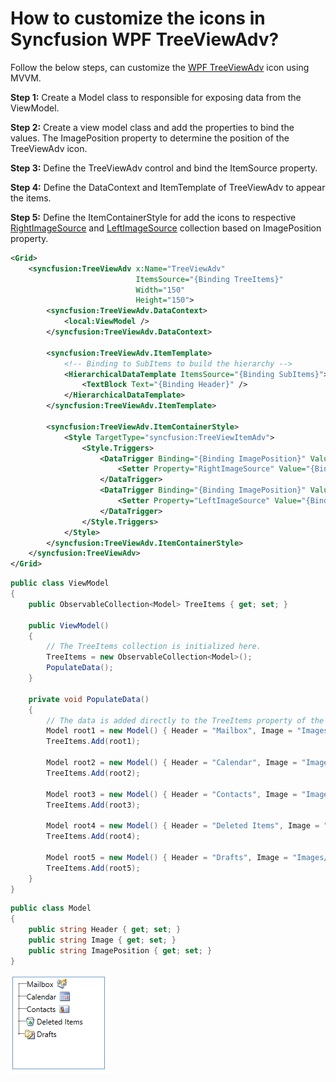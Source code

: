 # How to customize the icons in Syncfusion WPF TreeViewAdv?

Follow the below steps, can customize the [WPF TreeViewAdv](https://help.syncfusion.com/wpf/classic/treeview/overview) icon using MVVM.

**Step 1:** Create a Model class to responsible for exposing data from the ViewModel.

**Step 2:** Create a view model class and add the properties to bind the values. The ImagePosition property to determine the position of the TreeViewAdv icon.

**Step 3:** Define the TreeViewAdv control and bind the ItemSource property.

**Step 4:** Define the DataContext and ItemTemplate of TreeViewAdv to appear the items.

**Step 5:** Define the ItemContainerStyle for add the icons to respective [RightImageSource](https://help.syncfusion.com/cr/wpf/Syncfusion.Windows.Tools.Controls.TreeViewItemAdv.html#Syncfusion_Windows_Tools_Controls_TreeViewItemAdv_RightImageSource) and [LeftImageSource](https://help.syncfusion.com/cr/wpf/Syncfusion.Windows.Tools.Controls.TreeViewItemAdv.html#Syncfusion_Windows_Tools_Controls_TreeViewItemAdv_LeftImageSource) collection based on ImagePosition property.

```xml
<Grid>
    <syncfusion:TreeViewAdv x:Name="TreeViewAdv"
                            ItemsSource="{Binding TreeItems}"
                            Width="150"
                            Height="150">
        <syncfusion:TreeViewAdv.DataContext>
            <local:ViewModel />
        </syncfusion:TreeViewAdv.DataContext>

        <syncfusion:TreeViewAdv.ItemTemplate>
            <!-- Binding to SubItems to build the hierarchy -->
            <HierarchicalDataTemplate ItemsSource="{Binding SubItems}">
                <TextBlock Text="{Binding Header}" />
            </HierarchicalDataTemplate>
        </syncfusion:TreeViewAdv.ItemTemplate>

        <syncfusion:TreeViewAdv.ItemContainerStyle>
            <Style TargetType="syncfusion:TreeViewItemAdv">
                <Style.Triggers>
                    <DataTrigger Binding="{Binding ImagePosition}" Value="Right">
                        <Setter Property="RightImageSource" Value="{Binding Image}" />
                    </DataTrigger>
                    <DataTrigger Binding="{Binding ImagePosition}" Value="Left">
                        <Setter Property="LeftImageSource" Value="{Binding Image}" />
                    </DataTrigger>
                </Style.Triggers>
            </Style>
        </syncfusion:TreeViewAdv.ItemContainerStyle>
    </syncfusion:TreeViewAdv>
</Grid>
```

```csharp
public class ViewModel
{
    public ObservableCollection<Model> TreeItems { get; set; }

    public ViewModel()
    {
        // The TreeItems collection is initialized here.
        TreeItems = new ObservableCollection<Model>();
        PopulateData();
    }

    private void PopulateData()
    {
        // The data is added directly to the TreeItems property of the class.
        Model root1 = new Model() { Header = "Mailbox", Image = "Images/root.png", ImagePosition = "Right" };
        TreeItems.Add(root1);

        Model root2 = new Model() { Header = "Calendar", Image = "Images/calendar.png", ImagePosition = "Right" };
        TreeItems.Add(root2);

        Model root3 = new Model() { Header = "Contacts", Image = "Images/contacts.png", ImagePosition = "Right" };
        TreeItems.Add(root3);

        Model root4 = new Model() { Header = "Deleted Items", Image = "Images/deleted.png", ImagePosition = "Left" };
        TreeItems.Add(root4);

        Model root5 = new Model() { Header = "Drafts", Image = "Images/drafts.png", ImagePosition = "Left" };
        TreeItems.Add(root5);
    }
}
```

```csharp
public class Model
{
    public string Header { get; set; }
    public string Image { get; set; }
    public string ImagePosition { get; set; }
}
```
![Customize the icons](CustomizeIcons.png)